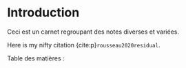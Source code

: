 # Introduction

Ceci est un carnet regroupant des notes diverses et variées.

Here is my nifty citation {cite:p}`rousseau2020residual`.


Table des matières :
```{tableofcontents}
```
